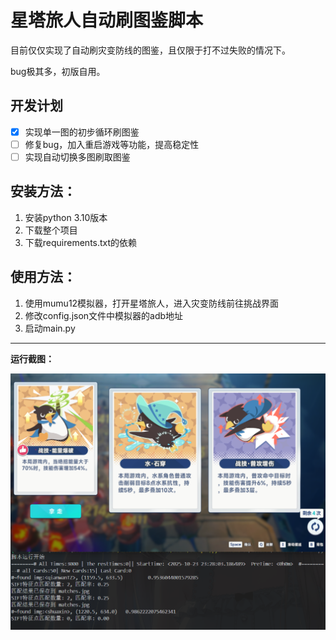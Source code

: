 # **星塔旅人自动刷图鉴脚本**

目前仅仅实现了自动刷灾变防线的图鉴，且仅限于打不过失败的情况下。

bug极其多，初版自用。

## 开发计划

* [X] 实现单一图的初步循环刷图鉴
* [ ] 修复bug，加入重启游戏等功能，提高稳定性
* [ ] 实现自动切换多图刷取图鉴

## 安装方法：

1. 安装python 3.10版本
2. 下载整个项目
3. 下载requirements.txt的依赖

## 使用方法：

1. 使用mumu12模拟器，打开星塔旅人，进入灾变防线前往挑战界面
2. 修改config.json文件中模拟器的adb地址
3. 启动main.py

---

**运行截图：**

![run](image/README/run.png)
